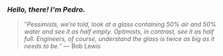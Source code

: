 ### *Hello, there! I'm Pedro.*
> ″*Pessimists, we’re told, look at a glass containing 50% air and 50% water and see it as half empty. Optimists, in contrast, see it as half full. Engineers, of course, understand the glass is twice as big as it needs to be.*″
 — Bob Lewis
